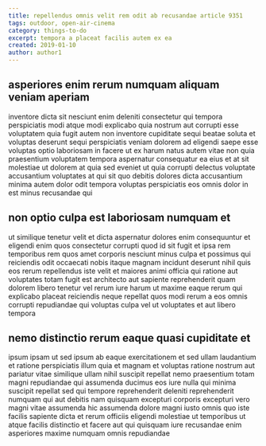 ```yaml
---
title: repellendus omnis velit rem odit ab recusandae article 9351
tags: outdoor, open-air-cinema
category: things-to-do
excerpt: tempora a placeat facilis autem ex ea
created: 2019-01-10
author: author1
---
```


## asperiores enim rerum numquam aliquam veniam aperiam

inventore dicta sit nesciunt enim deleniti consectetur qui tempora perspiciatis modi atque modi explicabo quia nostrum aut corrupti esse voluptatem quia fugit autem non inventore cupiditate sequi beatae soluta et voluptas deserunt sequi perspiciatis veniam dolorem ad eligendi saepe esse voluptas optio laboriosam in facere ut ex harum natus autem vitae non quia praesentium voluptatem tempora aspernatur consequatur ea eius et at sit molestiae ut dolorem at quia sed eveniet ut quia corrupti delectus voluptate accusantium voluptates at qui sit quo debitis dolores dicta accusantium minima autem dolor odit tempora voluptas perspiciatis eos omnis dolor in est minus recusandae qui

## non optio culpa est laboriosam numquam et

ut similique tenetur velit et dicta aspernatur dolores enim consequuntur et eligendi enim quos consectetur corrupti quod id sit fugit et ipsa rem temporibus rem quos amet corporis nesciunt minus culpa et possimus qui reiciendis odit occaecati nobis itaque magnam incidunt deserunt nihil quis eos rerum repellendus iste velit et maiores animi officia qui ratione aut voluptates totam fugit est architecto aut sapiente reprehenderit quam dolorem libero tenetur vel rerum iure harum ut maxime eaque rerum qui explicabo placeat reiciendis neque repellat quos modi rerum a eos omnis corrupti repudiandae qui voluptas culpa vel ut voluptates et aut libero tempora

## nemo distinctio rerum eaque quasi cupiditate et

ipsum ipsam ut sed ipsum ab eaque exercitationem et sed ullam laudantium et ratione perspiciatis illum quia et magnam et voluptas ratione nostrum aut pariatur vitae similique ullam nihil suscipit repellat nemo praesentium totam magni repudiandae qui assumenda ducimus eos iure nulla qui minima suscipit repellat sed qui tempore reprehenderit deleniti reprehenderit numquam qui aut debitis nam quisquam excepturi corporis excepturi vero magni vitae assumenda hic assumenda dolore magni iusto omnis quo iste facilis sapiente dicta et rerum officiis eligendi molestiae ut temporibus ut atque facilis distinctio et facere aut qui quisquam iure recusandae enim asperiores maxime numquam omnis repudiandae
